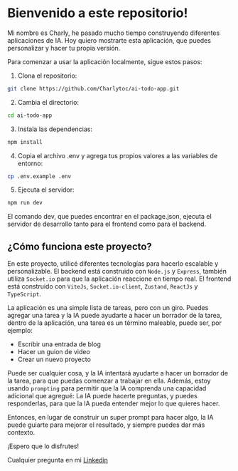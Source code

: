 # Bienvenido a este repositorio!

Mi nombre es Charly, he pasado mucho tiempo construyendo diferentes aplicaciones de IA. Hoy quiero mostrarte esta aplicación, que puedes personalizar y hacer tu propia versión.

Para comenzar a usar la aplicación localmente, sigue estos pasos:
1. Clona el repositorio:
```bash
git clone https://github.com/Charlytoc/ai-todo-app.git
```

2. Cambia el directorio:
```bash
cd ai-todo-app
```

3. Instala las dependencias:
```bash
npm install
```
4. Copia el archivo .env y agrega tus propios valores a las variables de entorno:
```bash
cp .env.example .env
```

5. Ejecuta el servidor:
```bash
npm run dev 
```
El comando dev, que puedes encontrar en el package.json, ejecuta el servidor de desarrollo tanto para el frontend como para el backend.

## ¿Cómo funciona este proyecto?
En este proyecto, utilicé diferentes tecnologías para hacerlo escalable y personalizable. El backend está construido con `Node.js` y `Express`, también utiliza `Socket.io` para que la aplicación reaccione en tiempo real. El frontend está construido con `ViteJs`, `Socket.io-client`, `Zustand`, `ReactJs` y `TypeScript`.

La aplicación es una simple lista de tareas, pero con un giro. Puedes agregar una tarea y la IA puede ayudarte a hacer un borrador de la tarea, dentro de la aplicación, una tarea es un término maleable, puede ser, por ejemplo:

* Escribir una entrada de blog
* Hacer un guion de video
* Crear un nuevo proyecto

Puede ser cualquier cosa, y la IA intentará ayudarte a hacer un borrador de la tarea, para que puedas comenzar a trabajar en ella. Además, estoy usando `prompting` para permitir que la IA comprenda una capacidad adicional que agregué: La IA puede hacerte preguntas, y puedes responderlas, para que la IA pueda entender mejor lo que quieres hacer.

Entonces, en lugar de construir un super prompt para hacer algo, la IA puede guiarte para mejorar el resultado, y siempre puedes dar más contexto.

¡Espero que lo disfrutes!

Cualquier pregunta en mi [Linkedin](https://www.linkedin.com/in/charlytoc/)
